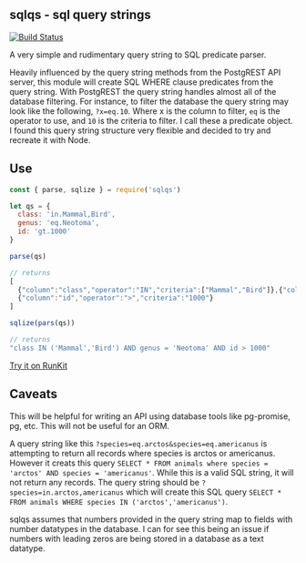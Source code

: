 ## sqlqs - sql query strings

[![Build Status](https://travis-ci.org/kissmygritts/sqlqs.svg?branch=master)](https://travis-ci.org/kissmygritts/sqlqs)

A very simple and rudimentary query string to SQL predicate parser.

Heavily influenced by the query string methods from the PostgREST API server, this module will create SQL WHERE clause predicates from the query string. With PostgREST the query string handles almost all of the database filtering. For instance, to filter the database the query string may look like the following, `?x=eq.10`. Where x is the column to filter, `eq` is the operator to use, and `10` is the criteria to filter. I call these a predicate object. I found this query string structure very flexible and decided to try and recreate it with Node.

## Use

``` javascript
const { parse, sqlize } = require('sqlqs')

let qs = {
  class: 'in.Mammal,Bird',
  genus: 'eq.Neotoma',
  id: 'gt.1000'
}

parse(qs)

// returns
[
  {"column":"class","operator":"IN","criteria":["Mammal","Bird"]},{"column":"genus","operator":"=","criteria":"Neotoma"},
  {"column":"id","operator":">","criteria":"1000"}
]

sqlize(pars(qs))

// returns
"class IN ('Mammal','Bird') AND genus = 'Neotoma' AND id > 1000"
```

[Try it on RunKit](https://runkit.com/kissmygritts/sqlqs)

## Caveats

This will be helpful for writing an API using database tools like pg-promise, pg, etc. This will not be useful for an ORM.

A query string like this `?species=eq.arctos&species=eq.americanus` is attempting to return all records where species is arctos or americanus. However it creats this query `SELECT * FROM animals where species = 'arctos' AND species = 'americanus'`. While this is a valid SQL string, it will not return any records. The query string should be `?species=in.arctos,americanus` which will create this SQL query `SELECT * FROM animals WHERE species IN ('arctos','americanus')`.

sqlqs assumes that numbers provided in the query string map to fields with number datatypes in the database. I can for see this being an issue if numbers with leading zeros are being stored in a database as a text datatype.